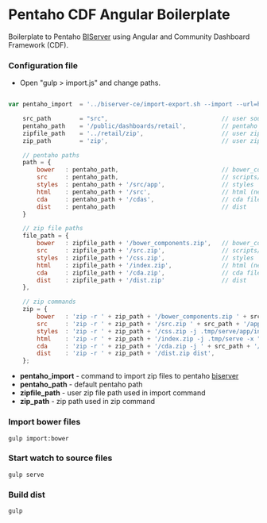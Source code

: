 # Pentaho CDF Angular Boilerplate

Boilerplate to Pentaho [BIServer](https://sourceforge.net/projects/pentaho/files/Business%20Intelligence%20Server/) using Angular and Community Dashboard Framework (CDF).

### Configuration file

* Open "gulp > import.js" and change paths.

``` javascript

var pentaho_import  = '../biserver-ce/import-export.sh --import --url=http://localhost:8080/pentaho --username=Admin --password=password --overwrite=true --permission=true --retainOwnership=true',

    src_path        = "src",                                // user source path
    pentaho_path    = '/public/dashboards/retail',          // pentaho path
    zipfile_path    = '../retail/zip',                      // user zip file path used in import command
    zip_path        = 'zip',                                // user zip path used in zip command

    // pentaho paths
    path = {
        bower   : pentaho_path,                             // bower_components
        src     : pentaho_path,                             // scripts/html
        styles  : pentaho_path + '/src/app',                // styles
        html    : pentaho_path + '/src',                    // html (new files)
        cda     : pentaho_path + '/cdas',                   // cda files
        dist    : pentaho_path                              // dist
    }

    // zip file paths
    file_path = {
        bower   : zipfile_path + '/bower_components.zip',   // bower_components
        src     : zipfile_path + '/src.zip',                // scripts/html
        styles  : zipfile_path + '/css.zip',                // styles
        html    : zipfile_path + '/index.zip',              // html (new files)
        cda     : zipfile_path + '/cda.zip',                // cda files
        dist    : zipfile_path + '/dist.zip'                // dist
    },

    // zip commands
    zip = {
        bower   : 'zip -r ' + zip_path + '/bower_components.zip ' + src_path + '/bower_components',
        src     : 'zip -r ' + zip_path + '/src.zip ' + src_path + '/app -x "*.sass*" -x "*.DS_Store"',
        styles  : 'zip -r ' + zip_path + '/css.zip -j .tmp/serve/app/index.css',
        html    : 'zip -r ' + zip_path + '/index.zip -j .tmp/serve -x "*.css*"',
        cda     : 'zip -r ' + zip_path + '/cda.zip -j ' + src_path + '/assets/cdas -x "*.DS_Store"',
        dist    : 'zip -r ' + zip_path + '/dist.zip dist',
    };

```

* **pentaho_import** - command to import zip files to pentaho [biserver](https://sourceforge.net/projects/pentaho/files/Business%20Intelligence%20Server/)
* **pentaho_path** - default pentaho path
* **zipfile_path** - user zip file path used in import command
* **zip_path** - zip path used in zip command

### Import bower files

``` shell
gulp import:bower
```

### Start watch to source files

``` shell
gulp serve
```

### Build dist

``` shell
gulp
```
